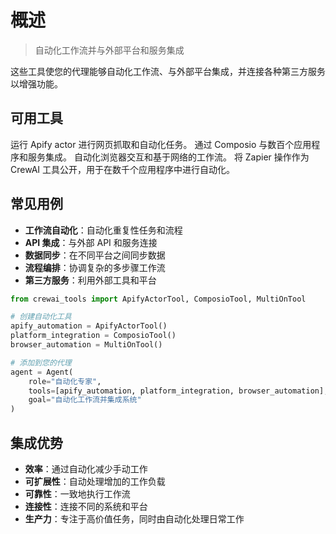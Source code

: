 # 概述

> 自动化工作流并与外部平台和服务集成

这些工具使您的代理能够自动化工作流、与外部平台集成，并连接各种第三方服务以增强功能。

## **可用工具**

<CardGroup cols={2}>
  <Card title="Apify Actor 工具" icon="spider" href="/en/tools/automation/apifyactorstool">
    运行 Apify actor 进行网页抓取和自动化任务。
  </Card>

  <Card title="Composio 工具" icon="puzzle-piece" href="/en/tools/automation/composiotool">
    通过 Composio 与数百个应用程序和服务集成。
  </Card>

  <Card title="Multion 工具" icon="window-restore" href="/en/tools/automation/multiontool">
    自动化浏览器交互和基于网络的工作流。
  </Card>

  <Card title="Zapier 操作适配器" icon="bolt" href="/en/tools/automation/zapieractionstool">
    将 Zapier 操作作为 CrewAI 工具公开，用于在数千个应用程序中进行自动化。
  </Card>
</CardGroup>

## **常见用例**

* **工作流自动化**：自动化重复性任务和流程
* **API 集成**：与外部 API 和服务连接
* **数据同步**：在不同平台之间同步数据
* **流程编排**：协调复杂的多步骤工作流
* **第三方服务**：利用外部工具和平台

```python  theme={null}
from crewai_tools import ApifyActorTool, ComposioTool, MultiOnTool

# 创建自动化工具
apify_automation = ApifyActorTool()
platform_integration = ComposioTool()
browser_automation = MultiOnTool()

# 添加到您的代理
agent = Agent(
    role="自动化专家",
    tools=[apify_automation, platform_integration, browser_automation],
    goal="自动化工作流并集成系统"
)
```

## **集成优势**

* **效率**：通过自动化减少手动工作
* **可扩展性**：自动处理增加的工作负载
* **可靠性**：一致地执行工作流
* **连接性**：连接不同的系统和平台
* **生产力**：专注于高价值任务，同时由自动化处理日常工作